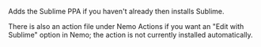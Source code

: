 
Adds the Sublime PPA if you haven't already then installs Sublime.

There is also an action file under Nemo Actions if you want an "Edit with Sublime" option in Nemo; the action is not currently installed automatically.

